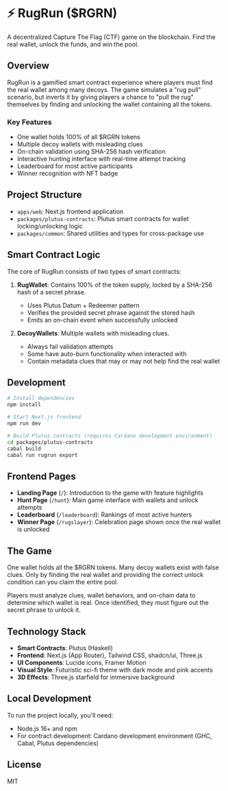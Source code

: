 # ⚡ RugRun ($RGRN)

A decentralized Capture The Flag (CTF) game on the blockchain. Find the real wallet, unlock the funds, and win the pool.

## Overview

RugRun is a gamified smart contract experience where players must find the real wallet among many decoys. The game simulates a "rug pull" scenario, but inverts it by giving players a chance to "pull the rug" themselves by finding and unlocking the wallet containing all the tokens.

### Key Features

- One wallet holds 100% of all $RGRN tokens
- Multiple decoy wallets with misleading clues
- On-chain validation using SHA-256 hash verification
- Interactive hunting interface with real-time attempt tracking
- Leaderboard for most active participants
- Winner recognition with NFT badge

## Project Structure

- `apps/web`: Next.js frontend application
- `packages/plutus-contracts`: Plutus smart contracts for wallet locking/unlocking logic
- `packages/common`: Shared utilities and types for cross-package use

## Smart Contract Logic

The core of RugRun consists of two types of smart contracts:

1. **RugWallet**: Contains 100% of the token supply, locked by a SHA-256 hash of a secret phrase.
   - Uses Plutus Datum + Redeemer pattern
   - Verifies the provided secret phrase against the stored hash
   - Emits an on-chain event when successfully unlocked

2. **DecoyWallets**: Multiple wallets with misleading clues.
   - Always fail validation attempts
   - Some have auto-burn functionality when interacted with
   - Contain metadata clues that may or may not help find the real wallet

## Development

```bash
# Install dependencies
npm install

# Start Next.js frontend
npm run dev

# Build Plutus contracts (requires Cardano development environment)
cd packages/plutus-contracts
cabal build
cabal run rugrun export
```

## Frontend Pages

- **Landing Page** (`/`): Introduction to the game with feature highlights
- **Hunt Page** (`/hunt`): Main game interface with wallets and unlock attempts
- **Leaderboard** (`/leaderboard`): Rankings of most active hunters
- **Winner Page** (`/rugslayer`): Celebration page shown once the real wallet is unlocked

## The Game

One wallet holds all the $RGRN tokens. Many decoy wallets exist with false clues. Only by finding the real wallet and providing the correct unlock condition can you claim the entire pool.

Players must analyze clues, wallet behaviors, and on-chain data to determine which wallet is real. Once identified, they must figure out the secret phrase to unlock it.

## Technology Stack

- **Smart Contracts**: Plutus (Haskell)
- **Frontend**: Next.js (App Router), Tailwind CSS, shadcn/ui, Three.js
- **UI Components**: Lucide icons, Framer Motion
- **Visual Style**: Futuristic sci-fi theme with dark mode and pink accents
- **3D Effects**: Three.js starfield for immersive background

## Local Development

To run the project locally, you'll need:
- Node.js 16+ and npm
- For contract development: Cardano development environment (GHC, Cabal, Plutus dependencies)

## License

MIT 